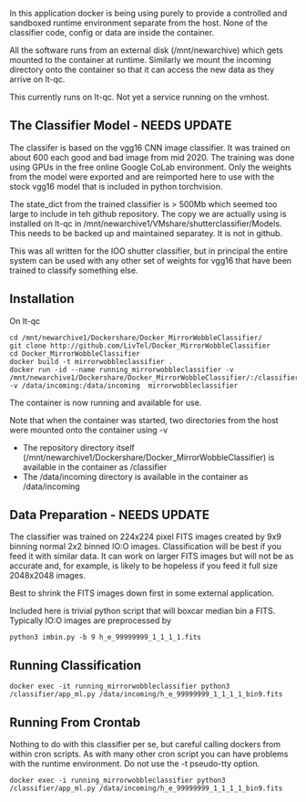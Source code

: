 In this application docker is being using purely to provide a controlled and sandboxed
runtime environment separate from the host. None of the classifier code, config
or data are inside the container. 

All the software runs from an external disk (/mnt/newarchive) 
which gets mounted to the container at runtime. Similarly we mount the incoming directory onto
the container so that it can access the new data as they arrive on lt-qc.

This currently runs on lt-qc. Not yet a service running on the vmhost.

The Classifier Model - NEEDS UPDATE
--------------------
The classifer is based on the vgg16 CNN image classifier. It was trained on about 600 each good and bad image
from mid 2020. The training was done using GPUs in the free online Google CoLab environment. Only the weights 
from the model were exported and are reimported here to use with the stock vgg16 model that is included in
python torchvision. 

The state_dict from the trained classifier is > 500Mb which seemed too large to include in teh github
repository. The copy we are actually using is installed on lt-qc in /mnt/newarchive1/VMshare/shutterclassifier/Models.
This needs to be backed up and maintained separatey. It is not in github.

This was all written for the IOO shutter classifier, but in principal the entire system can be used with
any other set of weights for vgg16 that have been trained to classify something else.


Installation
------------
On lt-qc
```shell
cd /mnt/newarchive1/Dockershare/Docker_MirrorWobbleClassifier/
git clone http://github.com/LivTel/Docker_MirrorWobbleClassifier
cd Docker_MirrorWobbleClassifier
docker build -t mirrorwobbleclassifier .
docker run -id --name running_mirrorwobbleclassifier -v /mnt/newarchive1/Dockershare/Docker_MirrorWobbleClassifier/:/classifier/ -v /data/incoming:/data/incoming  mirrorwobbleclassifier
```
The container is now running and available for use.

Note that when the container was started, two directories from the host were mounted onto the container using -v
* The repository directory itself (/mnt/newarchive1/Dockershare/Docker_MirrorWobbleClassifier) is available in the container as /classifier
* The /data/incoming directory is available in the container as /data/incoming

Data Preparation - NEEDS UPDATE
----------------

The classifier was trained on 224x224 pixel FITS images created by 9x9 binning normal 2x2 binned IO:O images. 
Classification will be best if you feed it with similar data. It can work on larger FITS images but will not
be as accurate and, for example, is likely to be hopeless if you feed it full size 2048x2048 images.

Best to shrink the FITS images down first in some external application.

Included here is trivial python script that will boxcar median bin a FITS. Typically IO:O images are preprocessed by
```shell
python3 imbin.py -b 9 h_e_99999999_1_1_1_1.fits
```

Running Classification
----------------------
```shell
docker exec -it running_mirrorwobbleclassifier python3 /classifier/app_ml.py /data/incoming/h_e_99999999_1_1_1_1_bin9.fits
```

Running From Crontab
--------------------
Nothing to do with this classifier per se, but careful calling dockers from within cron scripts. As with many other
cron script you can have problems with the runtime environment. Do not use the -t pseudo-tty option. 
```shell
docker exec -i running_mirrorwobbleclassifier python3 /classifier/app_ml.py /data/incoming/h_e_99999999_1_1_1_1_bin9.fits
```


